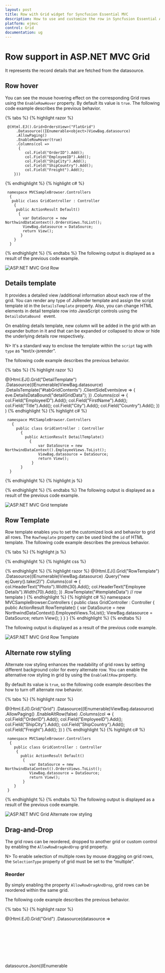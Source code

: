 ```yaml
---
layout: post
title: Row with Grid widget for Syncfusion Essential MVC
description: How to use and customize the row in Syncfusion Essential ASP.NET MVC Grid Control, its elements, and more.
platform: ejmvc
control: Grid
documentation: ug
---
```

# Row support in ASP.NET MVC Grid
It represents the record details that are fetched from the datasource.

## Row hover
You can see the mouse hovering effect on the corresponding Grid rows using the `EnableRowHover` property. By default its value is `true`.
The following code example describes the previous behavior.

{% tabs %}
{% highlight  razor %}

     @(Html.EJ().Grid<OrdersView>("FlatGrid")
         .Datasource((IEnumerable<object>)ViewBag.datasource)
         .AllowPaging()   
         .EnableRowHover(true)        
         .Columns(col =>
          {
             col.Field("OrderID").Add();
             col.Field("EmployeeID").Add();
             col.Field("ShipCity").Add();
             col.Field("ShipCountry").Add();
             col.Field("Freight").Add();
        }))
{% endhighlight %}
{% highlight c# %}

     namespace MVCSampleBrowser.Controllers
      {
       public class GridController : Controller
        {
         public ActionResult Default()
          {
            var DataSource = new NorthwindDataContext().OrdersViews.ToList();
            ViewBag.datasource = DataSource;
            return View();
           }
        }
      }
{% endhighlight  %}
{% endtabs %} 
The following output is displayed as a result of the previous code example.

![ASP.NET MVC Grid Row](Row_images/Row_img1.png)

## Details template

It provides a detailed view /additional information about each row of the grid. You can render any type of JsRender template and assign the script template id in the `DetailsTemplate` property. Also, you can change HTML elements in detail template row into JavaScript controls using  the `DetailsDataBound ` event.

On enabling details template, new column will be added in the grid with an expander button in it and that can be expanded or collapsed to show or hide the underlying details row respectively.

N> It's a standard way to enclose the template within the `script` tag with `type` as "text/x-jsrender".

The following code example describes the previous behavior.

{% tabs %}
{% highlight  razor %}

   @(Html.EJ().Grid<EmployeeView>("DetailTemplate")
          .Datasource((IEnumerable<object>)ViewBag.datasource)
          .DetailsTemplate("#tabGridContents")
          .ClientSideEvents(eve => { eve.DetailsDataBound("detailGridData"); })
          .Columns(col =>
               {
                     col.Field("EmployeeID").Add();
                     col.Field("FirstName").Add();
                     col.Field("Title").Add();
                     col.Field("City").Add();
                     col.Field("Country").Add();
                })
               )
{% endhighlight  %}
{% highlight c# %}

     namespace MVCSampleBrowser.Controllers
       {
         public class GridController : Controller
           { 
             public ActionResult DetailTemplate()
               {
                   var DataSource = new NorthwindDataContext().EmployeeViews.ToList();
                   ViewBag.datasource = DataSource;
                   return View();
                }
           }
      }
{% endhighlight  %}
{% highlight js %}

   <script id="tabGridContents" type="text/x-jsrender">
        <div class="tabcontrol" id="Test">
                  <ul>
                      <li><a href="#gridTab{{"{{"}}:EmployeeID {{}}}}">Stock Grid</a></li>
                  </ul>
             <div id="gridTab{{"{{"}}:EmployeeID {{}}}}">
                  <div id="detailGrid">
                    </div>
             </div>
       </div>
</script>
<script src="~/Scripts/jsondata.min.js"></script>
<script type="text/javascript">
      function detailGridData(e) {
          var filteredData = e.rowData["EmployeeID"];
          // the datasource "window.ordersView" is referred from jsondata.min.js
          var data = ej.DataManager(window.ordersView).executeLocal(ej.Query().where("EmployeeID", "equal", parseInt(filteredData), true).take(5));
          e.detailsElement.find("#detailGrid").ejGrid({
          dataSource: data,
          columns: [
                        {field: "OrderID"},
                        {field: "EmployeeID"},
                        {field: "ShipCity"},
                        {field: "ShipCountry"},
	                    {field: "Freight"}
	               ]
	     });
       e.detailsElement.find(".tabcontrol").ejTab();
}
</script>
{% endhighlight  %}
{% endtabs %}
The following output is displayed as a result of the previous code example.

![ASP.NET MVC Grid template](Row_images/Row_img2.png)

## Row Template

Row template enables you to set the customized look and behavior to grid all rows. The `RowTemplate` property can be used bind the `id` of HTML template.
The following code example describes the previous behavior.

{% tabs %}
{% highlight  js %}
<script id="templateData" type="text/x-jsrender">
    <tr>
             <td class="photo">
                 <img style="width:130px;height: 160px" src="/13.2.0.29/themes/web/images/employees/{{"{{"}}:EmployeeID {{}}}}.png" alt="{{"{{"}}:EmployeeID {{}}}}" />
             </td>
             <td class="details">
                 <table class="CardTable" cellpadding="3" cellspacing="2">
                      <colgroup>
                              <col width="50%">
                              <col width="50%">
                      </colgroup>
                      <tbody>
                          <tr>
                              <td class="CardHeader">First Name</td>
                              <td>{{"{{"}}:FirstName {{}}}} </td>
                          </tr>
                          <tr>
                              <td class="CardHeader">Last Name</td>
                              <td>{{"{{"}}:LastName {{}}}}</td>
                          </tr>
                          <tr>
                              <td class="CardHeader">Title</td>
                              <td>{{"{{"}}:Title {{}}}}</td>
                          </tr>
                      </tbody>
                 </table>
            </td>
      </tr>
</script>
{% endhighlight  %}
{% highlight  css %}
<style>
    .photo img {
        width: 130px;
    }
    .photo, .details {
        border-color: #c4c4c4;
        border-style: solid;
    }
    .photo {
        border-width: 1px 0px 0px 0px;
    }
    .details {
        border-width: 1px 0px 0px 1px;
    }
    .details > table {
            width: 100%;
        }
    .CardHeader {
        font-weight: bolder;
    }
</style>
{% endhighlight  %}
{% highlight  razor %}
@(Html.EJ().Grid<EmployeeView>("RowTemplate")
        .Datasource((IEnumerable<object>)ViewBag.datasource)
        .Query("new ej.Query().take(2)")
        .Columns(col =>
            {
                col.HeaderText("Photo").Width(30).Add();
                col.HeaderText("Employee Details").Width(70).Add();
            })
       .RowTemplate("#templateData")    // row template
)
{% endhighlight  %}
{% highlight c# %}
namespace MVCSampleBrowser.Controllers
  {
	   public class GridController : Controller
         {
               public ActionResult RowTemplate()
                {
                     var DataSource = new NorthwindDataContext().EmployeeViews.ToList();
                      ViewBag.datasource = DataSource;
                      return View();
                }
         }
  }
{% endhighlight  %}
{% endtabs %}

The following output is displayed as a result of the previous code example.

![ASP.NET MVC Grid Row Template](Row_images/Row_img3.png)

## Alternate row styling

Alternate row styling enhances the readability of grid rows by setting different background color for every alternate row. You can enable the alternative row styling in grid by using the `EnableAltRow` property. 

By default its value is `true`, so the following code example describes the how to turn off alternate row behavior.

{% tabs %}
{% highlight  razor %}

   @(Html.EJ().Grid<OrdersView>("Grid")
         .Datasource((IEnumerable<object>)ViewBag.datasource)
         .AllowPaging()
         .EnableAltRow(false)
         .Columns(col =>
            {
               col.Field("OrderID").Add();
               col.Field("EmployeeID").Add();
               col.Field("ShipCity").Add();
               col.Field("ShipCountry").Add();
               col.Field("Freight").Add();
            })
)
{% endhighlight  %}
{% highlight c# %}

     namespace MVCSampleBrowser.Controllers
      {
        public class GridController : Controller
         {
           public ActionResult Default()
            {
               var DataSource = new NorthwindDataContext().OrdersViews.ToList();
               ViewBag.datasource = DataSource;
               return View();
            }
        }
     }
{% endhighlight  %}
{% endtabs %} 
The following output is displayed as a result of the previous code example.

![ASP.NET MVC Grid Alternate row styling](Row_images/Row_img4.png)


## Drag-and-Drop

The grid rows can be reordered, dropped to another grid or custom control by enabling the `AllowRowDragAndDrop` grid property.

N> To enable selection of multiple rows by mouse dragging on grid rows, the `SelectionType` property of grid must be set to the “multiple”.

### Reorder

By simply enabling the property `AllowRowDragAndDrop`, grid rows can be reordered within the same grid.

The following code example describes the previous behavior.

{% tabs %}
{% highlight  razor %}

@(Html.EJ().Grid<OrdersView>("Grid")
        .Datasource(datasource => datasource.Json((IEnumerable<object>)ViewBag.datasource).Adaptor(AdaptorType.RemoteSaveAdaptor))
        .AllowSorting()
        .AllowPaging()
        .SelectionType(SelectionType.Multiple)
        .AllowRowDragAndDrop()
        .RowDropSettings(drop => drop.RowDropMapper("RowDropHandler"))
        .Columns(col =>
        {
            col.Field("OrderID").HeaderText("Order ID").IsPrimaryKey(true).TextAlign(TextAlign.Right).Width(75).Add();
            col.Field("CustomerID").HeaderText("Customer ID").Width(80).Add();
            col.Field("EmployeeID").HeaderText("Employee ID").TextAlign(TextAlign.Right).Width(75).Add();
            col.Field("Freight").HeaderText("Freight").TextAlign(TextAlign.Right).Width(75).Format("{0:C}").Add();
            col.Field("ShipCity").HeaderText("Ship City").Width(110).Add();
        })
)
{% endhighlight  %}
{% highlight c# %}

     namespace MVCSampleBrowser.Controllers
      {
        public class GridController : Controller
         {
           public ActionResult Default()
            {
               ViewBag.datasource =OrderRepository.GetAllRecords();
               return View();
            }
            public ActionResult RowDropHandler(List<EditableOrder> changed)
            {
                JavaScriptSerializer ser = new JavaScriptSerializer();
                RowDropModel dropDetails = (RowDropModel)ser.Deserialize(Request.Headers["rowDropDetails"], typeof(RowDropModel));
                var count = 0;
                foreach (var item in changed)
                {
                    EditableOrder result = OrderRepository.GetAllRecords().Where(o => o.OrderID == item.OrderID).FirstOrDefault();
                    OrderRepository.GetAllRecords().Remove(result);
                    OrderRepository.GetAllRecords().Insert(dropDetails.DestinationRowIndex + count, item);
                    count++;
                }
                return Json(changed, JsonRequestBehavior.AllowGet);
           }

        }
     }
{% endhighlight  %}
{% endtabs %} 

The following output is displayed before reordering rows. 

![ASP.NET MVC Grid Reorder](Row_images/Row_img5.png)
{:Before Drop}

The following output is displayed after reordering rows.

![ASP.NET MVC Grid after drop](Row_images/Row_img6.png)
{:After Drop}

### Grid-to-grid

To drag and drop rows between two grid, enable the grid property `AllowRowDragAndDrop` and specify the target grid ID in `DropTargetID` property of the grid `RowDropSettings`.

Dragged and Dropped rows can be mapped to server-side using the `RowDragMapper` and `RowDropMapper` property of grid `RowDropSettings`.

The following code example describes the previous behavior.

{% tabs %}
{% highlight  razor %}
<div style="float:left;width:49%">
    @(Html.EJ().Grid<OrdersView>("Grid")
        .Datasource(datasource => datasource.Json((IEnumerable<object>)ViewBag.datasource).Adaptor(AdaptorType.RemoteSaveAdaptor))
        .AllowSorting()
        .AllowPaging()
        .SelectionType(SelectionType.Multiple)
        .AllowRowDragAndDrop()
        .RowDropSettings(drop => drop.RowDragMapper("RowDragHandler").RowDropMapper("RowDropHandler").DropTargetID("#DesignationGrid"))
        .Columns(col =>
        {
            col.Field("OrderID").HeaderText("Order ID").IsPrimaryKey(true).TextAlign(TextAlign.Right).Width(75).Add();
            col.Field("CustomerID").HeaderText("Customer ID").Width(80).Add();
            col.Field("EmployeeID").HeaderText("Employee ID").TextAlign(TextAlign.Right).Width(75).Add();
            col.Field("Freight").HeaderText("Freight").TextAlign(TextAlign.Right).Width(75).Format("{0:C}").Add();
            col.Field("ShipCity").HeaderText("Ship City").Width(110).Add();
        }))
    </div>

<div style="float:right;width:49%">
    @(Html.EJ().Grid<OrdersView>("DesignationGrid")
        .Datasource(datasource => datasource.Json((IEnumerable<object>)ViewBag.datasource2).Adaptor(AdaptorType.RemoteSaveAdaptor))
        .AllowSorting()
        .AllowPaging()
        .SelectionType(SelectionType.Multiple)
        .AllowRowDragAndDrop()
        .RowDropSettings(drop => drop.RowDragMapper("RowDragHandler2").RowDropMapper("RowDropHandler2").DropTargetID("#Grid"))
        .Columns(col =>
        {
            col.Field("OrderID").HeaderText("Order ID").IsPrimaryKey(true).TextAlign(TextAlign.Right).Width(75).Add();
            col.Field("CustomerID").HeaderText("Customer ID").Width(80).Add();
            col.Field("EmployeeID").HeaderText("Employee ID").TextAlign(TextAlign.Right).Width(75).Add();
            col.Field("Freight").HeaderText("Freight").TextAlign(TextAlign.Right).Width(75).Format("{0:C}").Add();
            col.Field("ShipCity").HeaderText("Ship City").Width(110).Add();
        }))
    </div>

{% endhighlight  %}
{% highlight c# %}

     namespace MVCSampleBrowser.Controllers
{
    public partial class GridController : Controller
    {

        JavaScriptSerializer ser = new JavaScriptSerializer();
        public ActionResult DragAndDrop()
        {
           
            ViewBag.datasource2 = OrderRepository.GetAllRecords2();  
            ViewBag.datasource = OrderRepository.GetAllRecords();
            return View();
        }

        public ActionResult RowDragHandler(List<EditableOrder> deleted)
        {
            OrderRepository.Delete(deleted);
            return Json(deleted, JsonRequestBehavior.AllowGet);
        }
        public ActionResult RowDragHandler2(List<EditableOrder> deleted)
        {
            OrderRepository.Delete2(deleted);
            return Json(deleted, JsonRequestBehavior.AllowGet);
        }

        public ActionResult RowDropHandler(List<EditableOrder> added)
        {
            RowDropModel dropDetails = (RowDropModel)ser.Deserialize(Request.Headers["rowDropDetails"], typeof(RowDropModel));
            var count = 0;
            var data = OrderRepository.GetAllRecords();
            if (added != null)
            {
                foreach (var item in added)
                {
                    data.Insert(dropDetails.DestinationRowIndex + count, item);
                    count++;
                }
            }
            return Json(added, JsonRequestBehavior.AllowGet);
        }
        public ActionResult RowDropHandler2(List<EditableOrder> added)
        {
            RowDropModel dropDetails = (RowDropModel)ser.Deserialize(Request.Headers["rowDropDetails"], typeof(RowDropModel));
            var count = 0;
            var data = OrderRepository.GetAllRecords2();
            foreach (var item in added)
            {
                data.Insert(dropDetails.DestinationRowIndex + count, item);
                count++;
            }
            return Json(added, JsonRequestBehavior.AllowGet);
        }

    }
}

{% endhighlight  %}
{% endtabs %} 

The following output is displayed before dropping grid rows.

![ASP.NET MVC Grid Before Drop](Row_images/Row_img7.png)
{:Before Drop}

The following output is displayed after dropping grid rows.

![ASP.NET MVC Grid After Drop](Row_images/Row_img8.png)
{:After Drop}

### Grid-to-custom control

You can also drag and drop grid rows to any custom control. For instance, let it be a form.

Enable the grid property `AllowRowDragAndDrop` and specify the target form element ID in `DropTargetID` property of grid `RowDropSettings`.

On dropping the grid records on form element, grid event “RowDrop” would be triggered by which we can populate input elements in form.

The following code example describes the previous behavior.

{% tabs %}
{% highlight  razor %}
<div style="float:left;width:49%">
    @(Html.EJ().Grid<OrdersView>("Grid")
        .Datasource(datasource => datasource.Json((IEnumerable<object>)ViewBag.datasource).Adaptor(AdaptorType.RemoteSaveAdaptor))
        .AllowSorting()
        .AllowPaging()
        .AllowRowDragAndDrop()
        .RowDropSettings(drop => drop.DropTargetID("#DropForm"))
        .ClientSideEvents(eve => eve.RowDrop("rowDropHandler"))
        .Columns(col =>
        {
            col.Field("OrderID").HeaderText("Order ID").IsPrimaryKey(true).TextAlign(TextAlign.Right).Width(75).Add();
            col.Field("CustomerID").HeaderText("Customer ID").Width(80).Add();
            col.Field("EmployeeID").HeaderText("Employee ID").TextAlign(TextAlign.Right).Width(75).Add();
            col.Field("Freight").HeaderText("Freight").TextAlign(TextAlign.Right).Width(75).Format("{0:C}").Add();
            col.Field("ShipCity").HeaderText("Ship City").Width(110).Add();
        }))
    </div>

<div style="float:right;width:38%">
    <form role="form" id="dropForm" style="width:98%">
        <fieldset style="text-align:center; font-weight:700"><legend>Record Details</legend></fieldset>
        <div class="form-group row">
            <label for="OrderID">Order ID:</label>
            <input class="form-control" name="OrderID">
        </div>
        <div class="form-group row">
            <label for="CustomerID">Customer ID:</label>
            <input name="CustomerID" class="form-control">
        </div>
        <div class="form-group row">
            <label for="EmployeeID">Employee ID:</label>
            <input name="EmployeeID" class="form-control">
        </div>
        <div class="form-group row">
            <label for="Freight">Freight:</label>
            <input name="Freight" class="form-control">
        </div>
        <div class="form-group row">
            <label for="ShipCity">Ship City:</label>
            <input name="ShipCity" class="form-control">
        </div>
        <br />
    </form>
</div>

{% endhighlight  %}
{% highlight c# %}

     namespace MVCSampleBrowser.Controllers
      {
        public class GridController : Controller
         {
           public ActionResult Default()
            {
               ViewBag.datasource =OrderRepository.GetAllRecords();
               return View();
            }
        }
     }
{% endhighlight  %}
{% highlight js %}
<script type="text/javascript">
function rowDropHandler(args) {
        for (var key in args.rowData[0]) {
            $('#dropForm input[name=' + key + ']').val(args.rowData[0][key]);
        }
    }

</script>

{% endhighlight  %}
{% endtabs %} 

The following output is displayed before dropping the rows on form.

![ASP.NET MVC Grid before dropping the rows on form](Row_images/Row_img9.png)
{:Before Drop}

The following output is displayed after dropping the rows on form.

![ASP.NET MVC Grid after dropping the rows on form](Row_images/Row_img10.png)
{:After Drop}

N>   The default behavior of drag and drop between grid or any other controls is as cut and paste. For copy and paste behavior specify the drag behavior in the `DragBehavior` property of `RowDropSettings` as "DragBehavior.Copy".